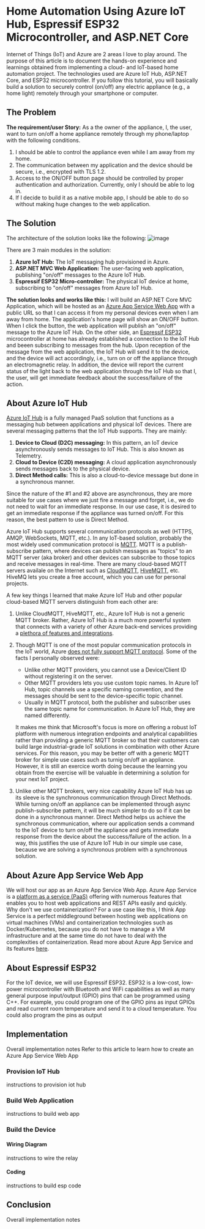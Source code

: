 # Home Automation Using Azure IoT Hub, Espressif ESP32 Microcontroller, and ASP.NET Core

Internet of Things (IoT) and Azure are 2 areas I love to play around. The purpose of this article is to document the hands-on experience and learnings obtained from implementing a cloud- and IoT-based home automation project.  The technologies used are Azure IoT Hub, ASP.NET Core, and ESP32 microcontroller. If you follow this tutorial, you will basically build a solution to securely control (on/off) any electric appliance (e.g., a home light) remotely through your smartphone or computer. 


## The Problem
**The requirement/user Story:**  As a the owner of the appliance, I, the user, want to turn on/off a home appliance remotely through my phone/laptop with the following conditions.  
1. I should be able to control the appliance even while I am away from my home.
2. The communication between my application and the device should be secure, i.e., encrypted with TLS 1.2.
3. Access to the ON/OFF button page should be controlled by proper authentication and authorization.  Currently, only I should be able to log in.
4. If I decide to build it as a native mobile app, I should be able to do so without making huge changes to the web application.  

## The Solution
The architecture of the solution looks like the following:
![image](https://user-images.githubusercontent.com/68135957/223001314-045b2ff0-0edc-40b1-9ab3-202e3b8e67f9.png)

There are 3 main modules in the solution:
1. **Azure IoT Hub:**  The IoT messaging hub provisioned in Azure.   
2. **ASP.NET MVC Web Application:**  The user-facing web application, publishing "on/off" messages to the Azure IoT Hub.
3. **Espressif ESP32 Micro-controller:** The physical IoT device at home, subscribing to "on/off" messages from Azure IoT Hub.

**The solution looks and works like this:** I will build an ASP.NET Core MVC Application, which will be hosted as an [Azure App Service Web App](https://learn.microsoft.com/en-us/azure/app-service/quickstart-dotnetcore?tabs=net60&pivots=development-environment-vs) with a public URL so that I can access it from my personal devices even when I am away from home.  The application's home page will show an ON/OFF button.  When I click the button, the web application will publish an "on/off" message to the Azure IoT Hub. On the other side, an [Espressif ESP32](https://en.wikipedia.org/wiki/ESP32) microcontroller at home has already established a connection to the IoT Hub and beeen subscribing to messages from the hub.  Upon reception of the message from the web application, the IoT Hub will send it to the device, and the device will act accordingly, i.e., turn on or off the appliance through an electromagnetic relay.  In addition, the device will report the current status of the light back to the web application through the IoT Hub so that I, the user, will get immediate feedback about the success/failure of the action.        

## About Azure IoT Hub
[Azure IoT Hub](https://learn.microsoft.com/en-us/azure/iot-hub/iot-concepts-and-iot-hub) is a fully managed PaaS solution that functions as a messaging hub between applications and physical IoT devices. There are several messaging patterns that the IoT Hub supports.  They are mainly:
1. **Device to Cloud (D2C) messaging:**  In this pattern, an IoT device asynchronously sends messages to IoT Hub.  This is also known as Telemetry.
2. **Cloud to Device (C2D) messaging:**  A cloud application asynchronously sends messages back to the physical device.
3. **Direct Method calls:**  This is also a cloud-to-device message but done in a synchronous manner.

Since the nature of the #1 and #2 above are asynchronous, they are more suitable for use cases where we just fire a message and forget, i.e., we do not need to wait for an immediate response.  In our use case, it is desired to get an immediate response if the appliance was turned on/off.  For this reason, the best pattern to use is Direct Method.

Azure IoT Hub supports several communication protocols as well (HTTPS, AMQP, WebSockets, MQTT, etc.).  In any IoT-based solution, probably the most widely used communication protocol is [MQTT](https://en.wikipedia.org/wiki/MQTT). MQTT is a publish-subscribe pattern, where devices can publish messages as "topics" to an MQTT server (aka broker) and other devices can subscribe to those topics and receive messages in real-time. There are many cloud-based MQTT servers availale on the Internet  such as [CloudMQTT](https://www.cloudmqtt.com/), [HiveMQTT](https://www.hivemq.com/), etc. HiveMQ lets you create a free account, which you can use for personal projects. 

A few key things I learned that make Azure IoT Hub and other popular cloud-based MQTT servers distinguish from each other are:
1. Unlike CloudMQTT, HiveMQTT, etc., Azure IoT Hub is not a generic MQTT broker.  Rather, Azure IoT Hub is a much more powerful system that connects with a variety of other Azure back-end services providing a [plethora of features and integrations](https://learn.microsoft.com/en-us/azure/architecture/reference-architectures/iot).
2. Though MQTT is one of the most popular communication protocols in the IoT world, Azure [does not fully support MQTT protocol](https://learn.microsoft.com/en-us/azure/iot-hub/iot-hub-mqtt-support). Some of the facts I personally observed were:
   - Unlike other MQTT providers, you cannot use a Device/Client ID without registering it on the server.
   - Other MQTT providers lets you use custom topic names. In Azure IoT Hub, topic channels use a specific naming convention, and the messages should be sent to the device-specific topic channel.  
   - Usually in MQTT protocol, both the publisher and subscriber uses the same topic name for communication.  In Azure IoT Hub, they are named differently.  
     
   It makes me think that Microsoft's focus is more on offering a robust IoT platform with numerous integration endpoints and analytical capabilities rather than providing a generic MQTT broker so that their customers can build large industrial-grade IoT solutions in combination with other Azure services.  For this reason, you may be better off with a generic MQTT broker for simple use cases such as turnig on/off an appliance.  However, it is still an exercice worth doing because the learning you obtain from the exercise will be valuable in determining a solution for your next IoT project.     
3. Unlike other MQTT brokers, very nice capability Azure IoT Hub has up its sleeve is the synchronous communication through Direct Methods.  While turning on/off an appliance can be implemented through async publish-subscribe pattern, it will be much simpler to do so if it can be done in a synchronous manner.  Direct Method helps us achieve the synchronous communication, where our application sends a command to the IoT device to turn on/off the appliance and gets immediate response from the device about the success/failure of the action.  In a way, this justifies the use of Azure IoT Hub in our simple use case, because we are solving a synchronous problem with a synchronous solution. 

## About Azure App Service Web App
We will host our app as an Azure App Service Web App.  Azure App Service is a [platform as a service (PaaS)](https://en.wikipedia.org/wiki/Platform_as_a_service) offering with numerous features that enables you to host web applications and REST APIs easily and quickly.  Why don't we use containerization?  For a use case like this, I think App Service is a perfect middleground between hosting web applications on virtual machines (VMs) and containerization technologies such as Docker/Kubernetes, because you do not have to manage a VM infrastructure and at the same time do not have to deal with the complexities of containerization. Read more about Azure App Service and its features [here](https://learn.microsoft.com/en-us/azure/app-service/overview).  

## About Espressif ESP32
For the IoT device, we will use Espressif ESP32.  ESP32 is a low-cost, low-power microcontroller with Bluetooth and WiFi capabilities as well as many general purpose input/output (GPIO) pins that can be programmed using C++.  For example, you could program one of the GPIO pins as input GPIOs and read current room temperature and send it to a cloud temperature.  You could also program the pins as output  

## Implementation
 Overall implementation notes 
Refer to this article to learn how to create an Azure App Service Web App 


 ### Provision IoT Hub
 instructions to provision iot hub
 
 ### Build Web Application
 instructions to build web app

 ### Build the Device
 #### Wiring Diagram
 instructions to wire the relay

 #### Coding
instructions to build esp code

## Conclusion
Overall implementation notes 






  
